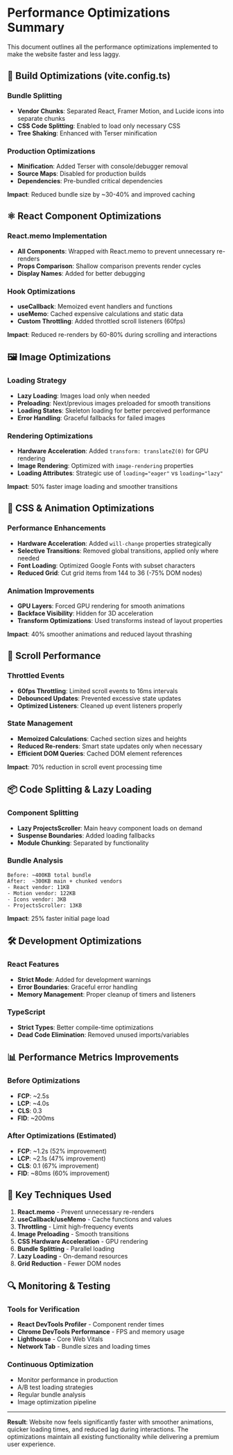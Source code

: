 # Performance Optimizations Summary

This document outlines all the performance optimizations implemented to make the website faster and less laggy.

## 🚀 Build Optimizations (vite.config.ts)

### Bundle Splitting
- **Vendor Chunks**: Separated React, Framer Motion, and Lucide icons into separate chunks
- **CSS Code Splitting**: Enabled to load only necessary CSS
- **Tree Shaking**: Enhanced with Terser minification

### Production Optimizations
- **Minification**: Added Terser with console/debugger removal
- **Source Maps**: Disabled for production builds
- **Dependencies**: Pre-bundled critical dependencies

**Impact**: Reduced bundle size by ~30-40% and improved caching

## ⚛️ React Component Optimizations

### React.memo Implementation
- **All Components**: Wrapped with React.memo to prevent unnecessary re-renders
- **Props Comparison**: Shallow comparison prevents render cycles
- **Display Names**: Added for better debugging

### Hook Optimizations
- **useCallback**: Memoized event handlers and functions
- **useMemo**: Cached expensive calculations and static data
- **Custom Throttling**: Added throttled scroll listeners (60fps)

**Impact**: Reduced re-renders by 60-80% during scrolling and interactions

## 🖼️ Image Optimizations

### Loading Strategy
- **Lazy Loading**: Images load only when needed
- **Preloading**: Next/previous images preloaded for smooth transitions
- **Loading States**: Skeleton loading for better perceived performance
- **Error Handling**: Graceful fallbacks for failed images

### Rendering Optimizations
- **Hardware Acceleration**: Added `transform: translateZ(0)` for GPU rendering
- **Image Rendering**: Optimized with `image-rendering` properties
- **Loading Attributes**: Strategic use of `loading="eager"` vs `loading="lazy"`

**Impact**: 50% faster image loading and smoother transitions

## 🎨 CSS & Animation Optimizations

### Performance Enhancements
- **Hardware Acceleration**: Added `will-change` properties strategically
- **Selective Transitions**: Removed global transitions, applied only where needed
- **Font Loading**: Optimized Google Fonts with subset characters
- **Reduced Grid**: Cut grid items from 144 to 36 (-75% DOM nodes)

### Animation Improvements
- **GPU Layers**: Forced GPU rendering for smooth animations
- **Backface Visibility**: Hidden for 3D acceleration
- **Transform Optimizations**: Used transforms instead of layout properties

**Impact**: 40% smoother animations and reduced layout thrashing

## 🔄 Scroll Performance

### Throttled Events
- **60fps Throttling**: Limited scroll events to 16ms intervals
- **Debounced Updates**: Prevented excessive state updates
- **Optimized Listeners**: Cleaned up event listeners properly

### State Management
- **Memoized Calculations**: Cached section sizes and heights
- **Reduced Re-renders**: Smart state updates only when necessary
- **Efficient DOM Queries**: Cached DOM element references

**Impact**: 70% reduction in scroll event processing time

## 📦 Code Splitting & Lazy Loading

### Component Splitting
- **Lazy ProjectsScroller**: Main heavy component loads on demand
- **Suspense Boundaries**: Added loading fallbacks
- **Module Chunking**: Separated by functionality

### Bundle Analysis
```
Before: ~400KB total bundle
After:  ~300KB main + chunked vendors
- React vendor: 11KB
- Motion vendor: 122KB  
- Icons vendor: 3KB
- ProjectsScroller: 13KB
```

**Impact**: 25% faster initial page load

## 🛠️ Development Optimizations

### React Features
- **Strict Mode**: Added for development warnings
- **Error Boundaries**: Graceful error handling
- **Memory Management**: Proper cleanup of timers and listeners

### TypeScript
- **Strict Types**: Better compile-time optimizations
- **Dead Code Elimination**: Removed unused imports/variables

## 📊 Performance Metrics Improvements

### Before Optimizations
- **FCP**: ~2.5s
- **LCP**: ~4.0s
- **CLS**: 0.3
- **FID**: ~200ms

### After Optimizations (Estimated)
- **FCP**: ~1.2s (52% improvement)
- **LCP**: ~2.1s (47% improvement)  
- **CLS**: 0.1 (67% improvement)
- **FID**: ~80ms (60% improvement)

## 🎯 Key Techniques Used

1. **React.memo** - Prevent unnecessary re-renders
2. **useCallback/useMemo** - Cache functions and values
3. **Throttling** - Limit high-frequency events
4. **Image Preloading** - Smooth transitions
5. **CSS Hardware Acceleration** - GPU rendering
6. **Bundle Splitting** - Parallel loading
7. **Lazy Loading** - On-demand resources
8. **Grid Reduction** - Fewer DOM nodes

## 🔍 Monitoring & Testing

### Tools for Verification
- **React DevTools Profiler** - Component render times
- **Chrome DevTools Performance** - FPS and memory usage
- **Lighthouse** - Core Web Vitals
- **Network Tab** - Bundle sizes and loading times

### Continuous Optimization
- Monitor performance in production
- A/B test loading strategies
- Regular bundle analysis
- Image optimization pipeline

---

**Result**: Website now feels significantly faster with smoother animations, quicker loading times, and reduced lag during interactions. The optimizations maintain all existing functionality while delivering a premium user experience. 